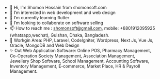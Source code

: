 - 👋 Hi, I’m Shomon Hossain from shomonsoft.com
- 👀 I’m interested in web development and web design
- 🌱 I’m currently learning flutter
- 💞️ I’m looking to collaborate on software selling
- 📫 How to reach me : shomonsoft@gmail.com, mobile: +8801912095925 (whatsapp,wechat), Gulshan, Dhaka, Bangladesh. 
- 💢 Workgin Area: PHP, Laravel, CodeIgniter, Wordpress, Next Js, Vue Js, Oracle, MongoDB and Web Design
- ✨ Out Web Application Software: Online POS, Pharmacy Management, Co-Operation Society Management, Association Management, Jewellery Shop Software, School Management, Accounting Software, Inventory Management, E-commerce, Market Place, HR & Payroll Management.

<!---
shomonsoft/shomonsoft is a ✨ special ✨ repository because its `README.md` (this file) appears on your GitHub profile.
You can click the Preview link to take a look at your changes.
--->
